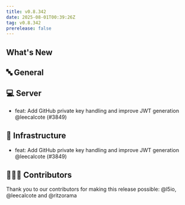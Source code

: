 ```yaml
---
title: v0.8.342
date: 2025-08-01T00:39:26Z
tag: v0.8.342
prerelease: false
---
```


## What's New
## 🔤 General
## 💻 Server

- feat: Add GitHub private key handling and improve JWT generation @leecalcote (#3849)

## 🦴 Infrastructure

- feat: Add GitHub private key handling and improve JWT generation @leecalcote (#3849)

## 👨🏽‍💻 Contributors

Thank you to our contributors for making this release possible:
@l5io, @leecalcote and @ritzorama

